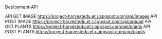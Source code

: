 Deployment-API

API GET IMAGE https://project-harvestedu.et.r.appspot.com/api/images 
API POST IMAGE https://project-harvestedu.et.r.appspot.com/api/upload 
API GET PLANTS https://project-harvestedu.et.r.appspot.com/api/plants 
API POST PLANTS https://project-harvestedu.et.r.appspot.com/api/plants
   
